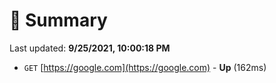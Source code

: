 # 📖 Summary
Last updated: **9/25/2021, 10:00:18 PM**

- `GET` [https://google.com](https://google.com) - **Up** (162ms)
